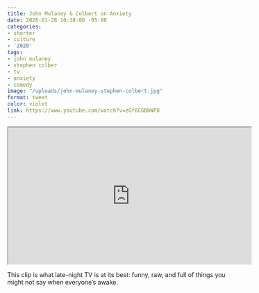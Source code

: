 ```yaml
---
title: John Mulaney & Colbert on Anxiety
date: 2020-01-28 10:38:00 -05:00
categories:
- shorter
- culture
- '2020'
tags:
- john mulaney
- stephen colber
- tv
- anxiety
- comedy
image: "/uploads/john-mulaney-stephen-colbert.jpg"
format: tweet
color: violet
link: https://www.youtube.com/watch?v=zGf6CGBbWFU
---
```


<iframe loading="lazy" title="John Mulaney & Colbert on Anxiety" width="560" height="315" src="https://www.youtube.com/embed/zGf6CGBbWFU" allow="accelerometer; autoplay; encrypted-media; gyroscope; picture-in-picture" allowfullscreen></iframe>

This clip is what late-night TV is at its best: funny, raw, and full of things you might not say when everyone’s awake.
